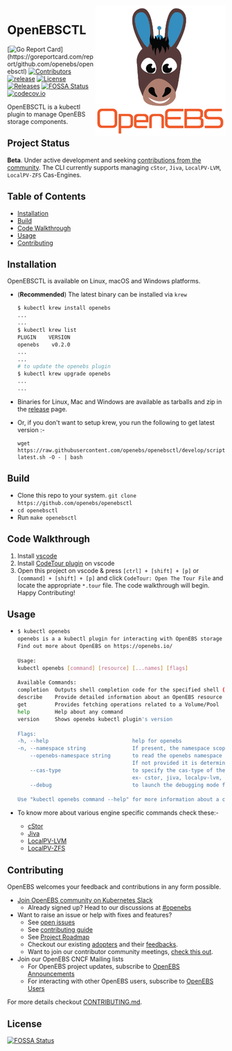 <img width="300" align="right" alt="OpenEBS Logo" src="https://raw.githubusercontent.com/cncf/artwork/master/projects/openebs/stacked/color/openebs-stacked-color.png" xmlns="http://www.w3.org/1999/html">

# OpenEBSCTL


[![Go Report Card](https://goreportcard.com/badge/github.com/openebs/openebsctl?)](https://goreportcard.com/report/github.com/openebs/openebsctl)
[![Contributors](https://img.shields.io/github/contributors/openebs/openebsctl)](https://github.com/openebs/openebsctl/graphs/contributors)
[![release](https://img.shields.io/github/release-pre/openebs/openebsctl.svg)](https://github.com/openebs/openebsctl/releases)
[![License](https://img.shields.io/badge/License-Apache%202.0-blue.svg)](https://github.com/mum4k/termdash/blob/master/LICENSE)
[![Releases](https://img.shields.io/github/downloads/openebs/openebsctl/total.svg)](https://github.com//openebs/openebsctl/releases)
[![FOSSA Status](https://app.fossa.com/api/projects/git%2Bgithub.com%2Fopenebs%2Fopenebsctl.svg?type=shield)](https://app.fossa.com/projects/git%2Bgithub.com%2Fopenebs%2Fopenebsctl?ref=badge_shield)
[![codecov.io](https://codecov.io/github/openebs/openebsctl/coverage.svg?branch=develop)](https://codecov.io/github/openebs/openebsctl?branch=develop)


OpenEBSCTL is a kubectl plugin to manage OpenEBS storage components.


## Project Status

**Beta**. Under active development and seeking [contributions from the community](#contributing).
The CLI currently supports managing `cStor`, `Jiva`, `LocalPV-LVM`, `LocalPV-ZFS` Cas-Engines.

## Table of Contents
* [Installation](#installation)
* [Build](#build)
* [Code Walkthrough](#code-walkthrough)
* [Usage](#usage)
* [Contributing](#contributing)

## Installation

OpenEBSCTL is available on Linux, macOS and Windows platforms.

* (**Recommended**) The latest binary can be installed via `krew`
  ```bash
  $ kubectl krew install openebs
  ...
  ...
  $ kubectl krew list
  PLUGIN    VERSION
  openebs    v0.2.0
  ...
  ...
  # to update the openebs plugin
  $ kubectl krew upgrade openebs
  ...
  ...
  ```

* Binaries for Linux, Mac and Windows are available as tarballs and zip in the [release](https://github.com/openebs/openebsctl/releases) page.
* Or, if you don't want to setup krew, you run the following to get latest version :-
   ```shell
   wget https://raw.githubusercontent.com/openebs/openebsctl/develop/scripts/install-latest.sh -O - | bash
   ```

## Build

- Clone this repo to your system. `git clone https://github.com/openebs/openebsctl`
- `cd openebsctl`
- Run `make openebsctl`

## Code Walkthrough

1. Install [vscode](https://code.visualstudio.com/)
2. Install [CodeTour plugin](https://marketplace.visualstudio.com/items?itemName=vsls-contrib.codetour) on vscode
3. Open this project on vscode & press `[ctrl] + [shift] + [p]` or `[command] + [shift] + [p]` and click `CodeTour: Open The Tour File` and locate the appropriate `*.tour` file. The code walkthrough will begin. Happy Contributing!

## Usage

* ```bash
  $ kubectl openebs
  openebs is a a kubectl plugin for interacting with OpenEBS storage components such as storage(pools, volumegroups), volumes, blockdevices, pvcs.
  Find out more about OpenEBS on https://openebs.io/

  Usage:
  kubectl openebs [command] [resource] [...names] [flags]
  
  Available Commands:
  completion  Outputs shell completion code for the specified shell (bash or zsh)
  describe    Provide detailed information about an OpenEBS resource
  get         Provides fetching operations related to a Volume/Pool
  help        Help about any command
  version     Shows openebs kubectl plugin's version
  
  Flags:
  -h, --help                           help for openebs
  -n, --namespace string               If present, the namespace scope for this CLI request
      --openebs-namespace string       to read the openebs namespace from user.
                                       If not provided it is determined from components.
      --cas-type                       to specify the cas-type of the engine, for engine based filtering.
                                       ex- cstor, jiva, localpv-lvm, localpv-zfs.
      --debug                          to launch the debugging mode for cstor pvcs.
  
  Use "kubectl openebs command --help" for more information about a command.
  ```

* To know more about various engine specific commands check these:-
  * [cStor](docs/cstor/README.md)
  * [Jiva](docs/jiva/README.md)
  * [LocalPV-LVM](docs/localpv-lvm/README.md)
  * [LocalPV-ZFS](docs/localpv-zfs/README.md)
  
## Contributing

OpenEBS welcomes your feedback and contributions in any form possible.

- [Join OpenEBS community on Kubernetes Slack](https://kubernetes.slack.com)
    - Already signed up? Head to our discussions at [#openebs](https://kubernetes.slack.com/messages/openebs/)
- Want to raise an issue or help with fixes and features?
    - See [open issues](https://github.com/openebs/openebs/issues)
    - See [contributing guide](./CONTRIBUTING.md)
    - See [Project Roadmap](https://github.com/openebs/openebsctl/projects/1)
    - Checkout our existing [adopters](https://github.com/openebs/openebs/tree/master/adopters) and their [feedbacks](https://github.com/openebs/openebs/issues/2719).
    - Want to join our contributor community meetings, [check this out](https://hackmd.io/mfG78r7MS86oMx8oyaV8Iw?view).
- Join our OpenEBS CNCF Mailing lists
    - For OpenEBS project updates, subscribe to [OpenEBS Announcements](https://lists.cncf.io/g/cncf-openebs-announcements)
    - For interacting with other OpenEBS users, subscribe to [OpenEBS Users](https://lists.cncf.io/g/cncf-openebs-users)


For more details checkout [CONTRIBUTING.md](./CONTRIBUTING.md).



## License
[![FOSSA Status](https://app.fossa.com/api/projects/git%2Bgithub.com%2Fopenebs%2Fopenebsctl.svg?type=large)](https://app.fossa.com/projects/git%2Bgithub.com%2Fopenebs%2Fopenebsctl?ref=badge_large)
